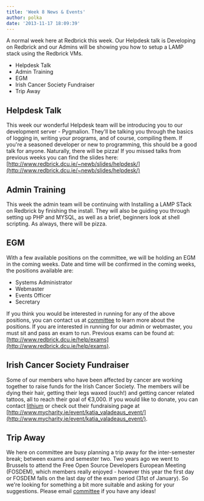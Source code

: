 ```yaml
---
title: 'Week 8 News & Events'
author: polka
date: '2013-11-17 18:09:39'
---
```

A normal week here at Redbrick this week. Our Helpdesk talk is Developing on Redbrick and our Admins will be showing you how to setup a LAMP stack using the Redbrick VMs.
<!-- more -->
*   Helpdesk Talk
*   Admin Training
*   EGM
*   Irish Cancer Society Fundraiser
*   Trip Away

## Helpdesk Talk

This week our wonderful Helpdesk team will be introducing you to our development server - Pygmalion. They'll be talking you through the basics of logging in, writing your programs, and of course, compiling them. If you're a seasoned developer or new to programming, this should be a good talk for anyone. Naturally, there will be pizza! If you missed talks from previous weeks you can find the slides here: [http://www.redbrick.dcu.ie/~newb/slides/helpdesk/](http://www.redbrick.dcu.ie/~newb/slides/helpdesk/)

## Admin Training

This week the admin team will be continuing with Installing a LAMP STack on Redbrick by finishing the install. They will also be guiding you through setting up PHP and MYSQL, as well as a brief, beginners look at shell scripting. As always, there will be pizza.

## EGM

With a few available positions on the committee, we will be holding an EGM in the coming weeks. Date and time will be confirmed in the coming weeks, the positions available are:

*   Systems Administrator
*   Webmaster
*   Events Officer
*   Secretary

If you think you would be interested in running for any of the above positions, you can contact us at [committee](/about/contact/committee) to learn more about the positions. If you are interested in running for our admin or webmaster, you must sit and pass an exam to run. Previous exams can be found at: [http://www.redbrick.dcu.ie/help/exams](http://www.redbrick.dcu.ie/help/exams).

## Irish Cancer Society Fundraiser

Some of our members who have been affected by cancer are working together to raise funds for the Irish Cancer Society. The members will be dying their hair, getting their legs waxed (ouch!) and getting cancer related tattoos, all to reach their goal of €3,000\. If you would like to donate, you can contact [lithium](/about/contact/lithium) or check out their fundraising page at [http://www.mycharity.ie/event/katia_valadeaus_event/](http://www.mycharity.ie/event/katia_valadeaus_event/).

## Trip Away

We here on committee are busy planning a trip away for the inter-semester break; between exams and semester two. Two years ago we went to Brussels to attend the Free Open Source Developers European Meeting (FOSDEM), which members really enjoyed - however this year the first day or FOSDEM falls on the last day of the exam period (31st of January). So we're looking for something a bit more suitable and asking for your suggestions. Please email [committee](/about/contact/committee) if you have any ideas!